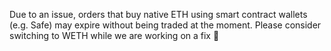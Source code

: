 Due to an issue, orders that buy native ETH using smart contract wallets (e.g. Safe) may expire without being traded at the moment. Please consider switching to WETH while we are working on a fix 🙏
